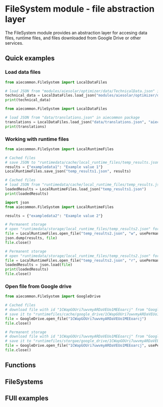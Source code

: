 # FileSystem module - file abstraction layer

The FileSystem module provides an abstraction layer for accesing data files, runtime files, and files downloaded from Google Drive or other services.

## Quick examples

### Load data files

```python
from aiecommon.FileSystem import LocalDataFiles

# load JSON from "modules/aiesolar/optimizer/data/TechnicalData.json" in root of the currently running project
technical_data = LocalDataFiles.load_json("modules/aiesolar/optimizer/data/TechnicalData.json")
print(technical_data)
```

```python
from aiecommon.FileSystem import LocalDataFiles

# load JSON from "data/translations.json" in aiecommon package
translations = LocalDataFiles.load_json("data/translations.json", "aiecommon")
print(translations)
```

### Working with runtime files

```python
from aiecommon.FileSystem import LocalRuntimeFiles

# Cached files
# save JSON to "runtimedata/cache/local_runtime_files/temp_results.json" in root of the currently running project
results = {"exampledata1": "Example value 1"}
LocalRuntimeFiles.save_json("temp_results1.json", results)

# Cached files
# load JSON from "runtimedata/cache/local_runtime_files/temp_results.json" in root of the currently running project
loadedResults = LocalRuntimeFiles.load_json("temp_results1.json")
print(loadedResults)
```

```python
import json
from aiecommon.FileSystem import LocalRuntimeFiles

results = {"exampledata2": "Example value 2"}

# Permanent storage
# open "runtimedata/storage/local_runtime_files/temp_results2.json" for writing in root of the currently running project
file = LocalRuntimeFiles.open_file("temp_results2.json", "w", usePermanentStorage = True)
json.dump(results, file)
file.close()

# Permanent storage
# open "runtimedata/storage/local_runtime_files/temp_results2.json" for reding in root of the currently running project
file = LocalRuntimeFiles.open_file("temp_results2.json", "r", usePermanentStorage = True)
loadedResults = json.load(file)
print(loadedResults)
file.close()
```
### Open file from Google drive

```python
from aiecommon.FileSystem import GoogleDrive

# Cached files
# download file with id "1CWapGOUri7uwvmyARDaVEUo1MEEoarcj" from "GoogleDrive,
# save it to "runtimefiles/cache/google_drive/1CWapGOUri7uwvmyARDaVEUo1MEEoarcj"
file = GoogleDrive.open_file("1CWapGOUri7uwvmyARDaVEUo1MEEoarcj")
file.close()

# Permanent storage
# download file with id "1CWapGOUri7uwvmyARDaVEUo1MEEoarcj" from "GoogleDrive,
# save it to "runtimefiles/storgae/google_drive/1CWapGOUri7uwvmyARDaVEUo1MEEoarcj"
file = GoogleDrive.open_file("1CWapGOUri7uwvmyARDaVEUo1MEEoarcj", usePermanentStorage = True)
file.close()
```


## Functions

## FileSystems

## FUll examples



